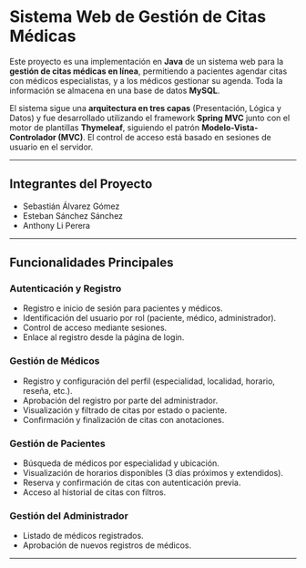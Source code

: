 # Sistema Web de Gestión de Citas Médicas

Este proyecto es una implementación en **Java** de un sistema web para la **gestión de citas médicas en línea**, permitiendo a pacientes agendar citas con médicos especialistas, y a los médicos gestionar su agenda. Toda la información se almacena en una base de datos **MySQL**.

El sistema sigue una **arquitectura en tres capas** (Presentación, Lógica y Datos) y fue desarrollado utilizando el framework **Spring MVC** junto con el motor de plantillas **Thymeleaf**, siguiendo el patrón **Modelo-Vista-Controlador (MVC)**. El control de acceso está basado en sesiones de usuario en el servidor.

---

## Integrantes del Proyecto

- Sebastián Álvarez Gómez  
- Esteban Sánchez Sánchez  
- Anthony Li Perera  

---

## Funcionalidades Principales

### Autenticación y Registro
- Registro e inicio de sesión para pacientes y médicos.
- Identificación del usuario por rol (paciente, médico, administrador).
- Control de acceso mediante sesiones.
- Enlace al registro desde la página de login.

### Gestión de Médicos
- Registro y configuración del perfil (especialidad, localidad, horario, reseña, etc.).
- Aprobación del registro por parte del administrador.
- Visualización y filtrado de citas por estado o paciente.
- Confirmación y finalización de citas con anotaciones.

### Gestión de Pacientes
- Búsqueda de médicos por especialidad y ubicación.
- Visualización de horarios disponibles (3 días próximos y extendidos).
- Reserva y confirmación de citas con autenticación previa.
- Acceso al historial de citas con filtros.

### Gestión del Administrador
- Listado de médicos registrados.
- Aprobación de nuevos registros de médicos.

---



